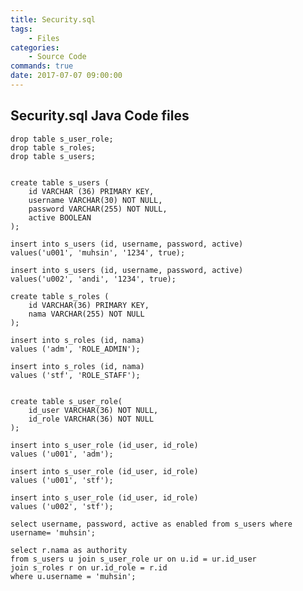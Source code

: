 ```yaml
---
title: Security.sql
tags:
    - Files
categories:
    - Source Code
commands: true
date: 2017-07-07 09:00:00
---
```


## Security.sql Java Code files

	drop table s_user_role;
	drop table s_roles;
	drop table s_users;


	create table s_users (
	    id VARCHAR (36) PRIMARY KEY,
	    username VARCHAR(30) NOT NULL,
	    password VARCHAR(255) NOT NULL,
	    active BOOLEAN
	);

	insert into s_users (id, username, password, active)
	values('u001', 'muhsin', '1234', true);

	insert into s_users (id, username, password, active)
	values('u002', 'andi', '1234', true);

	create table s_roles (
	    id VARCHAR(36) PRIMARY KEY,
	    nama VARCHAR(255) NOT NULL
	);

	insert into s_roles (id, nama)
	values ('adm', 'ROLE_ADMIN');

	insert into s_roles (id, nama)
	values ('stf', 'ROLE_STAFF');


	create table s_user_role(
	    id_user VARCHAR(36) NOT NULL,
	    id_role VARCHAR(36) NOT NULL
	);

	insert into s_user_role (id_user, id_role)
	values ('u001', 'adm');

	insert into s_user_role (id_user, id_role)
	values ('u001', 'stf');

	insert into s_user_role (id_user, id_role)
	values ('u002', 'stf');

	select username, password, active as enabled from s_users where username= 'muhsin';

	select r.nama as authority
	from s_users u join s_user_role ur on u.id = ur.id_user
	join s_roles r on ur.id_role = r.id
	where u.username = 'muhsin';